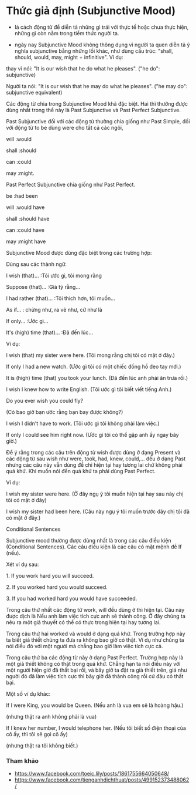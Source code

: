 # Thức giả định (Subjunctive Mood)

+ là cách động từ để diễn tả những gì trái với thực tế hoặc chưa thực hiện, những gì còn nằm trong tiềm thức người ta.

+ ngày nay Subjunctive Mood không thông dụng vì người ta quen diễn tả ý nghĩa subjunctive bằng những lối khác, như dùng cấu trúc: "shall, should, would, may, might + infinitive". Ví dụ:

thay vì nói: "It is our wish that he do what he pleases". ("he do": subjunctive)

Người ta nói: "It is our wish that he may do what he pleases". ("he may do": subjunctive equivalent)

Các động từ chia trong Subjunctive Mood khá đặc biệt. Hai thì thường được dùng nhất trong thể này là Past Subjunctive và Past Perfect Subjunctive.

Past Subjunctive đối với các động từ thường chia giống như Past Simple, đối với động từ to be dùng were cho tất cả các ngôi,

will :would

shall :should

can :could

may :might.

Past Perfect Subjunctive chia giống như Past Perfect.

be :had been

will :would have

shall :should have

can :could have

may :might have

Subjunctive Mood được dùng đặc biệt trong các trường hợp:

Dùng sau các thành ngữ:

I wish (that)... :Tôi ước gì, tôi mong rằng

Suppose (that)... :Giả tỷ rằng...

I had rather (that)... :Tôi thích hơn, tôi muốn...

As if... : chừng như, ra vẻ như, cứ như là

If only... :Ước gì...

It's (high) time (that)... :Đã đến lúc...

Ví dụ:

I wish (that) my sister were here. (Tôi mong rằng chị tôi có mặt ở đây.)

If only I had a new watch. (Ước gì tôi có một chiếc đồng hồ đeo tay mới.)

It is (high) time (that) you took your lunch. (Đã đến lúc anh phải ăn trưa rồi.)

I wish I knew how to write English. (Tôi ước gì tôi biết viết tiếng Anh.)

Do you ever wish you could fly?

(Có bao giờ bạn ước rằng bạn bay được không?)

I wish I didn't have to work. (Tôi ước gì tôi không phải làm việc.)

If only I could see him right now. (Ước gì tôi có thể gặp anh ấy ngay bây giờ.)

Để ý rằng trong các câu trên động từ wish được dùng ở dạng Present và các động từ sau wish như were, took, had, knew, could,... đều ở dạng Past nhưng các câu này vẫn dùng để chỉ hiện tại hay tương lai chứ không phải quá khứ. Khi muốn nói đến quá khứ ta phải dùng Past Perfect.

Ví dụ:

I wish my sister were here. (Ở đây ngụ ý tôi muốn hiện tại hay sau này chị tôi có mặt ở đây)

I wish my sister had been here. (Câu này ngụ ý tôi muốn trước đây chị tôi đã có mặt ở đây.)

Conditional Sentences

Subjunctive mood thường được dùng nhất là trong các câu điều kiện (Conditional Sentences). Các câu điều kiện là các câu có mặt mệnh đề If (nếu).

Xét ví dụ sau:

1\. If you work hard you will succeed.

2\. If you worked hard you would succeed.

3\. If you had worked hard you would have succeeded.

Trong câu thứ nhất các động từ work, will đều dùng ở thì hiện tại. Câu này được dịch là Nếu anh làm việc tích cực anh sẽ thành công. Ở đây chúng ta nêu ra một giả thuyết có thể có thực trong hiện tại hay tương lai.

Trong câu thứ hai worked và would ở dạng quá khứ. Trong trường hợp này ta biết giả thiết chúng ta đưa ra không bao giờ có thật. Ví dụ như chúng ta nói điều đó với một người mà chẳng bao giờ làm việc tích cực cả.

Trong câu thứ ba các động từ này ở dạng Past Perfect. Trường hợp này là một giả thiết không có thật trong quá khứ. Chẳng hạn ta nói điều này với một người hiện giờ đã thất bại rồi, và bây giờ ta đặt ra giả thiết trên, giá như người đó đã làm việc tích cực thì bây giờ đã thành công rồi cứ đâu có thất bại.

Một số ví dụ khác:

If I were King, you would be Queen. (Nếu anh là vua em sẽ là hoàng hậu.)

(nhưng thật ra anh không phải là vua)

If I knew her number, I would telephone her. (Nếu tôi biết số điện thoại của cô ấy, thì tôi sẽ gọi cô ấy)

(nhưng thật ra tôi không biết.)


### Tham khảo
- https://www.facebook.com/toeic.lily/posts/1861755664050648/
- https://www.facebook.com/tienganhdichthuat/posts/499152373488062/